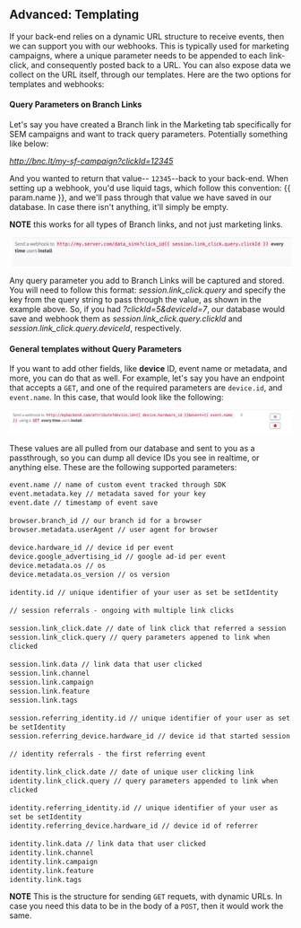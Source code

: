 
## Advanced: Templating

If your back-end relies on a dynamic URL structure to receive events, then we can support you with our webhooks. This is typically used for marketing campaigns, where a unique parameter needs to be appended to each link-click, and consequently posted back to a URL. You can also expose data we collect on the URL itself, through our templates. Here are the two options for templates and webhooks:

#### Query Parameters on Branch Links

Let's say you have created a Branch link in the Marketing tab specifically for SEM campaigns and want to track query parameters. Potentially something like below:

*http://bnc.lt/my-sf-campaign?clickId=12345*

And you wanted to return that value-- `12345`--back to your back-end. When setting up a webhook, you'd use liquid tags, which follow this convention: {{ param.name }}, and we'll pass through that value we have saved in our database. In case there isn't anything, it'll simply be empty.

**NOTE** this works for all types of Branch links, and not just marketing links.

![template webhook](/img/ingredients/webhooks/templates.png)

Any query parameter you add to Branch Links will be captured and stored. You will need to follow this format: *session.link_click.query* and specify the key from the query string to pass through the value, as shown in the example above. So, if you had *?clickId=5&deviceId=7*, our database would save and webhook them as *session.link_click.query.clickId* and *session.link_click.query.deviceId*, respectively. 


#### General templates without Query Parameters

If you want to add other fields, like **device** ID, event name or metadata, and more, you can do that as well. For example, let's say you have an endpoint that accepts a `GET`, and one of the required parameters are `device.id`, and `event.name`. In this case, that would look like the following:

![template non query webhook](/img/ingredients/webhooks/templates2.png)

These values are all pulled from our database and sent to you as a passthrough, so you can dump all device IDs you see in realtime, or anything else. These are the following supported parameters:


	event.name // name of custom event tracked through SDK
	event.metadata.key // metadata saved for your key
	event.date // timestamp of event save

	browser.branch_id // our branch id for a browser
	browser.metadata.userAgent // user agent for browser

	device.hardware_id // device id per event
	device.google_advertising_id // google ad-id per event
	device.metadata.os // os
	device.metadata.os_version // os version

	identity.id // unique identifier of your user as set be setIdentity

	// session referrals - ongoing with multiple link clicks

	session.link_click.date // date of link click that referred a session
	session.link_click.query // query parameters appened to link when clicked

	session.link.data // link data that user clicked
	session.link.channel 
	session.link.campaign
	session.link.feature
	session.link.tags

	session.referring_identity.id // unique identifier of your user as set be setIdentity
	session.referring_device.hardware_id // device id that started session

	// identity referrals - the first referring event

	identity.link_click.date // date of unique user clicking link
	identity.link_click.query // query parameters appended to link when clicked

	identity.referring_identity.id // unique identifier of your user as set be setIdentity
	identity.referring_device.hardware_id // device id of referrer

	identity.link.data // link data that user clicked
	identity.link.channel 
	identity.link.campaign
	identity.link.feature
	identity.link.tags


**NOTE** This is the structure for sending `GET` requets, with dynamic URLs. In case you need this data to be in the body of a `POST`, then it would work the same.